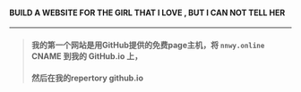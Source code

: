 #### **BUILD A WEBSITE FOR THE GIRL THAT I LOVE , BUT I CAN NOT TELL HER**

---

> #### 我的第一个网站是用GitHub提供的免费page主机，将 `nnwy.online` CNAME 到我的 GitHub.io 上，
>
> #### 然后在我的repertory github.io



